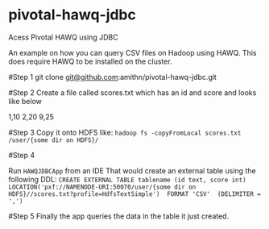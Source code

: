 # pivotal-hawq-jdbc
Acess Pivotal HAWQ using JDBC 

An example on how you can query CSV files on Hadoop using HAWQ. 
This does require HAWQ to be installed on the cluster.

#Step 1
git clone git@github.com:amithn/pivotal-hawq-jdbc.git

#Step 2 
Create a file called scores.txt which has an id and score and looks like below

1,10 
2,20
9,25

#Step 3
Copy it onto HDFS like:
`hadoop fs -copyFromLocal scores.txt /user/{some dir on HDFS}/`

#Step 4

Run `HAWQJDBCApp` from an IDE 
That would create an external table using the following DDL:
`CREATE EXTERNAL TABLE tablename (id text, score int) 
LOCATION('pxf://NAMENODE-URI:50070/user/{some dir on HDFS}//scores.txt?profile=HdfsTextSimple') 
FORMAT 'CSV'  (DELIMITER = ',')` 


#Step 5
Finally the app queries the data in the table it just created. 





